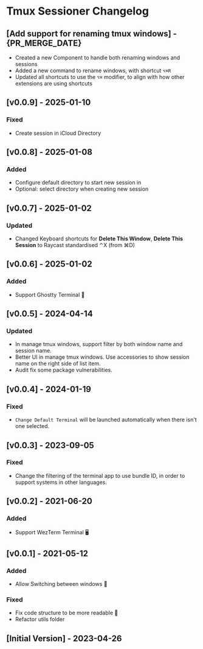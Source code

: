 # Tmux Sessioner Changelog

## [Add support for renaming tmux windows] - {PR_MERGE_DATE}

- Created a new Component to handle both renaming windows and sessions
- Added a new command to rename windows, with shortcut `⌥⌘R`
- Updated all shortcuts to use the `⌥⌘` modifier, to align with how other extensions are using shortcuts

## [v0.0.9] - 2025-01-10

### Fixed

- Create session in iCloud Directory

## [v0.0.8] - 2025-01-08

### Added

- Configure default directory to start new session in
- Optional: select directory when creating new session

## [v0.0.7] - 2025-01-02

### Updated

- Changed Keyboard shortcuts for **Delete This Window**, **Delete This Session** to Raycast standardised ⌃X (from ⌘D)

## [v0.0.6] - 2025-01-02

### Added

- Support Ghostty Terminal 👻

## [v0.0.5] - 2024-04-14

### Updated

- In manage tmux windows, support filter by both window name and session name.
- Better UI in manage tmux windows. Use accessories to show session name on the right side of list item.
- Audit fix some package vulnerabilities.

## [v0.0.4] - 2024-01-19

### Fixed

- `Change Default Terminal` will be launched automatically when there isn't one selected.

## [v0.0.3] - 2023-09-05

### Fixed

- Change the filtering of the terminal app to use bundle ID, in order to support systems in other languages.

## [v0.0.2] - 2021-06-20

### Added

- Support WezTerm Terminal 🖥️

## [v0.0.1] - 2021-05-12

### Added

- Allow Switching between windows 🔄

### Fixed

- Fix code structure to be more readable 📝
- Refactor utils folder

## [Initial Version] - 2023-04-26
